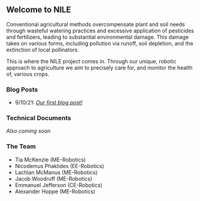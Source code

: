 ## Welcome to NILE

Conventional agricultural methods overcompensate plant and soil needs through wasteful watering practices and excessive application of pesticides and fertilizers, leading to substantial environmental damage. This damage takes on various forms, including pollution via runoff, soil depletion, and the extinction of local pollinators.

This is where the NILE project comes in. Through our unique, robotic approach to agriculture we aim to precisely care for, and monitor the health of, various crops.

### Blog Posts

- 9/10/21: _[Our first blog post!](./blog/9/10/21.html)_

### Technical Documents

_Also coming soon_

### The Team
- Tia McKenzie        (ME-Robotics)
- Nicodemus Phaklides (EE-Robotics)
- Lachlan McManus     (ME-Robotics)
- Jacob Woodruff      (ME-Robotics)
- Emmanuel Jefferson  (CE-Robotics)
- Alexander Hoppe          (ME-Robotics)

